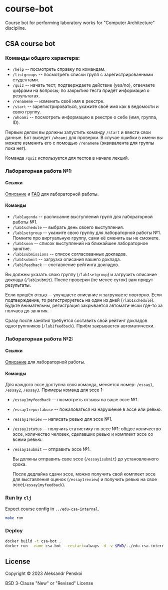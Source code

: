 # course-bot

Course bot for performing laboratory works for "Computer Architecture" discipline.

## CSA course bot
### Команды общего характера:
- `/help` -- посмотреть справку по командам.
- `/listgroups` -- посмотреть списки групп с зарегистрированными студентами.
- `/quiz` -- начать тест; подтверждаете действие (yes/no), отвечаете цифрами на вопросы; по закрытию теста придёт информация о результатах.
- `/renameme` -- изменить своё имя в реестре.
- `/start` -- зарегистрироваться, укажите своё имя как в ведомости и свою группу.
- `/whoami` -- посмотреть информацию в реестре о себе (имя, группа, ID).

Первым делом вы должны запустить команду `/start` и ввести свои данные. Бот выведет `/whoami` для проверки. В случае ошибки в имени вы можете изменить его с помощью `/renameme` (эквивалента для группы пока нет).

Команда `/quiz` используется для тестов в начале лекций.

### Лабораторная работа №1:
#### Ссылки
[Описание](https://gitlab.se.ifmo.ru/computer-systems/csa-rolling/-/blob/master/README.md#%D0%BB%D0%B0%D0%B1%D0%BE%D1%80%D0%B0%D1%82%D0%BE%D1%80%D0%BD%D0%B0%D1%8F-%D1%80%D0%B0%D0%B1%D0%BE%D1%82%D0%B0-1-%D1%80%D0%B0%D0%B7%D0%B1%D0%BE%D1%80-%D0%BF%D0%BE%D0%BB%D0%B5%D1%82%D0%BE%D0%B2) и [FAQ](https://gitlab.se.ifmo.ru/computer-systems/csa-rolling/-/blob/master/lab1faq.md) для лабораторной работы.
#### Команды
  - `/lab1agenda` -- расписание выступлений групп для лабораторной работы №1.
  - `/lab1schedule` -- выбрать день своего выступления.
  - `/lab1setgroup` -- укажите свою группу для лабораторной работы №1. Помните про виртуальную группу, сами её сменить вы не сможете.
  - `/lab1soon` -- список выступлений на ближайшее лабораторное занятие.
  - `/lab1submissions` -- список согласованных докладов.
  - `/lab1submit` -- загрузка описания вашего доклада.
  - `/lab1feedback` -- составление рейтинга докладов.

  Вы должны указать свою группу (`/lab1setgroup`) и загрузить описание доклада (`/lab1submit`). После проверки (не менее суток) вам придут результаты.

  Если пришёл отзыв -- улучшаете описание и загружаете повторно. Если подтверждение, то регистрируетесь на один из дней (`/lab1schedule`). Будьте внимательны, регистрация закрывается автоматически где-то за полчаса до занятия.

  Сразу после занятия требуется составить свой рейтинг докладов одногруппников (`/lab1feedback`). Приём закрывается автоматически.

### Лабораторная работа №2:
#### Ссылки
[Описание](https://gitlab.se.ifmo.ru/computer-systems/csa-rolling#лабораторная-работа-2-архитектурные-принципы) для лабораторной работы.
#### Команды
Для каждого эссе доступна своя команда, меняется номер: `/essay1`, `/essay2`, `/essay3`.
Примеры команд для эссе 1:

  - `/essay1myfeedback` -- посмотреть отзывы на ваше эссе №1.
  - `/essay1reportabuse` -- пожаловаться на нарушение в эссе или ревью.
  - `/essay1review` -- написать ревью для эссе №1.
  - `/essay1status` -- получить статистику по эссе №1: общее количество эссе, количество человек, сделавших ревью и комплект эссе со всеми ревью.
  - `/essay1submit` -- отправить эссе №1.

    Вы должны отправить свое эссе (`/essay1submit`) до установленного срока.

    После дедлайна сдачи эссе, можно получить свой комплект эссе для выставления оценок (`/essay1review`) и получить ревью на свое эссе(`/essay1myfeedback`).

### Run by `clj`

Expect course config in `../edu-csa-internal`.

``` sh
make run
```

### Deploy

``` sh
docker build -t csa-bot .
docker run --name csa-bot --restart=always -d -v $PWD/../edu-csa-internal:/edu-csa-internal -v $PWD/../csa-db:/csa-db csa-bot
```

## License

Copyright © 2023 Aleksandr Penskoi

BSD 3-Clause "New" or "Revised" License
